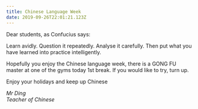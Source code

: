```yaml
---
title: Chinese Language Week
date: 2019-09-26T22:01:21.123Z
---
```

Dear students, as Confucius says: 

Learn avidly. Question it repeatedly. Analyse it carefully. Then put what you have learned into practice intelligently. 

Hopefully you enjoy the Chinese language week, there is a GONG FU master at one of the gyms today 1st break. If you would like to try, turn up. 

Enjoy your holidays and keep up Chinese

_Mr Ding_\
_Teacher of Chinese_
